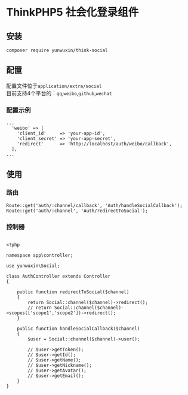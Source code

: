 # ThinkPHP5 社会化登录组件

## 安装

~~~
composer require yunwuxin/think-social
~~~

## 配置

配置文件位于`application/extra/social`  
目前支持4个平台的：`qq`,`weibo`,`github`,`wechat`

### 配置示例
~~~
...
  'weibo' => [
    'client_id'     => 'your-app-id',
    'client_secret' => 'your-app-secret',
    'redirect'      => 'http://localhost/auth/weibo/callback',
  ],
...
~~~


## 使用

### 路由
~~~
Route::get('auth/:channel/callback', 'Auth/handleSocialCallback');
Route::get('auth/:channel', 'Auth/redirectToSocial');
~~~

### 控制器
~~~

<?php

namespace app\controller;

use yunwuxin\Social;

class AuthController extends Controller
{

    public function redirectToSocial($channel)
    {
        return Social::channel($channel)->redirect();
        // return Social::channel($channel)->scopes(['scope1','scope2'])->redirect();
    }

    public function handleSocialCallback($channel)
    {
        $user = Social::channel($channel)->user();

        // $user->getToken();
        // $user->getId();
        // $user->getName();
        // $user->getNickname();
        // $user->getAvatar();
        // $user->getEmail();
    }
}

~~~
